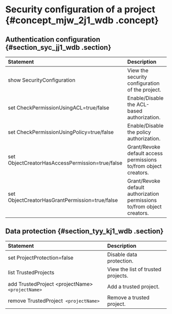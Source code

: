 # Security configuration of a project {#concept_mjw_2j1_wdb .concept}

## Authentication configuration {#section_syc_jj1_wdb .section}

|Statement|Description|
|:--------|:----------|
|show SecurityConfiguration|View the security configuration of the project.|
|set CheckPermissionUsingACL=true/false|Enable/Disable the ACL-based authorization.|
|set CheckPermissionUsingPolicy=true/false|Enable/Disable the policy authorization.|
|set ObjectCreatorHasAccessPermission=true/false|Grant/Revoke default access permissions to/from object creators.|
|set ObjectCreatorHasGrantPermission=true/false|Grant/Revoke default authorization permissions to/from object creators.|

## Data protection {#section_tyy_kj1_wdb .section}

|Statement|Description|
|:--------|:----------|
|set ProjectProtection=false|Disable data protection.|
|list TrustedProjects|View the list of trusted projects.|
|add TrustedProject <projectName\> `<projectName>`|Add a trusted project.|
|remove TrustedProject  `<projectName>`|Remove a trusted project.|

